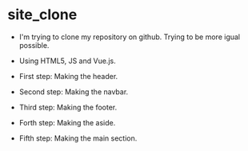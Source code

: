 # site_clone

- I'm trying to clone my repository on github. Trying to be more igual possible.

- Using HTML5, JS and Vue.js.

- First step: Making the header.
- Second step: Making the navbar.
- Third step: Making the footer.
- Forth step: Making the aside.
- Fifth step: Making the main section.